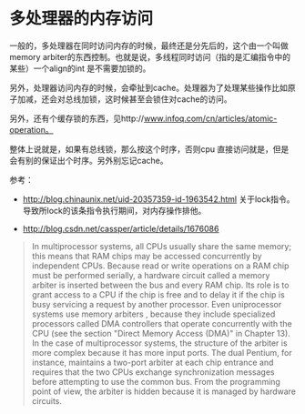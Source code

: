 # 多处理器的内存访问

一般的，多处理器在同时访问内存的时候，最终还是分先后的，这个由一个叫做memory arbiter的东西控制。也就是说，多线程同时访问（指的是汇编指令中的某些）一个align的int 是不需要加锁的。

另外，处理器访问内存的时候，会牵扯到cache。处理器为了处理某些操作比如原子加减，还会对总线加锁，这时候甚至会锁住对cache的访问。

另外，还有个缓存锁的东西，见http://www.infoq.com/cn/articles/atomic-operation。

整体上说就是，如果有总线锁，那么按这个时序，否则cpu 直接访问就是，但是会有别的保证出个时序。另外别忘记cache。


参考：
- http://blog.chinaunix.net/uid-20357359-id-1963542.html
关于lock指令。导致所lock的该条指令执行期间，对内存操作排他。

- http://blog.csdn.net/cassper/article/details/1676086
> In multiprocessor systems, all CPUs usually share the same memory; this means that RAM chips may be accessed concurrently by independent CPUs. Because read or write operations on a RAM chip must be performed serially, a hardware circuit called a memory arbiter is inserted between the bus and every RAM chip. Its role is to grant access to a CPU if the chip is free and to delay it if the chip is busy servicing a request by another processor. Even uniprocessor systems use memory arbiters , because they include specialized processors called DMA controllers that operate concurrently with the CPU (see the section "Direct Memory Access (DMA)" in Chapter 13). In the case of multiprocessor systems, the structure of the arbiter is more complex because it has more input ports. The dual Pentium, for instance, maintains a two-port arbiter at each chip entrance and requires that the two CPUs exchange synchronization messages before attempting to use the common bus. From the programming point of view, the arbiter is hidden because it is managed by hardware circuits.
